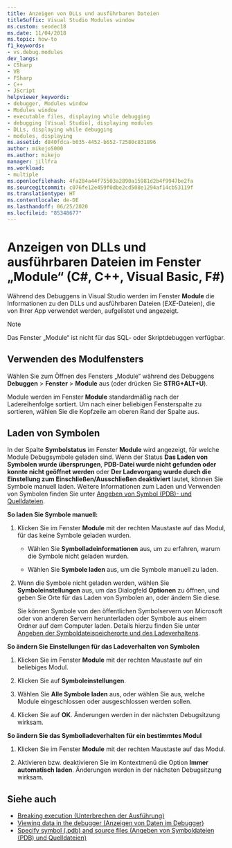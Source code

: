 ```yaml
---
title: Anzeigen von DLLs und ausführbaren Dateien
titleSuffix: Visual Studio Modules window
ms.custom: seodec18
ms.date: 11/04/2018
ms.topic: how-to
f1_keywords:
- vs.debug.modules
dev_langs:
- CSharp
- VB
- FSharp
- C++
- JScript
helpviewer_keywords:
- debugger, Modules window
- Modules window
- executable files, displaying while debugging
- debugging [Visual Studio], displaying modules
- DLLs, displaying while debugging
- modules, displaying
ms.assetid: d840fdca-b035-4452-b652-72580c831896
author: mikejo5000
ms.author: mikejo
manager: jillfra
ms.workload:
- multiple
ms.openlocfilehash: 4fa284a44f75503a2890a15981d2b4f9947be2fa
ms.sourcegitcommit: c076fe12e459f0dbe2cd508e1294af14cb53119f
ms.translationtype: HT
ms.contentlocale: de-DE
ms.lasthandoff: 06/25/2020
ms.locfileid: "85348677"
---
```

# <a name="view-dlls-and-executables-in-the-modules-window-c-c-visual-basic-f"></a>Anzeigen von DLLs und ausführbaren Dateien im Fenster „Module“ (C#, C++, Visual Basic, F#)

Während des Debuggens in Visual Studio werden im Fenster **Module** die Informationen zu den DLLs und ausführbaren Dateien (*EXE*-Dateien), die von Ihrer App verwendet werden, aufgelistet und angezeigt.

> [!NOTE]
> Das Fenster „Module“ ist nicht für das SQL- oder Skriptdebuggen verfügbar.

## <a name="use-the-modules-window"></a>Verwenden des Modulfensters

Wählen Sie zum Öffnen des Fensters „Module“ während des Debuggens **Debuggen** > **Fenster** > **Module** aus (oder drücken Sie **STRG+ALT+U**).

Module werden im Fenster **Module** standardmäßig nach der Ladereihenfolge sortiert. Um nach einer beliebigen Fensterspalte zu sortieren, wählen Sie die Kopfzeile am oberen Rand der Spalte aus.

## <a name="load-symbols"></a>Laden von Symbolen

In der Spalte **Symbolstatus** im Fenster **Module** wird angezeigt, für welche Module Debugsymbole geladen sind. Wenn der Status **Das Laden von Symbolen wurde übersprungen**, **PDB-Datei wurde nicht gefunden oder konnte nicht geöffnet werden** oder **Der Ladevorgang wurde durch die Einstellung zum Einschließen/Ausschließen deaktiviert** lautet, können Sie Symbole manuell laden. Weitere Informationen zum Laden und Verwenden von Symbolen finden Sie unter [Angeben von Symbol (PDB)- und Quelldateien](../debugger/specify-symbol-dot-pdb-and-source-files-in-the-visual-studio-debugger.md).

**So laden Sie Symbole manuell:**

1. Klicken Sie im Fenster **Module** mit der rechten Maustaste auf das Modul, für das keine Symbole geladen wurden.

   - Wählen Sie **Symbolladeinformationen** aus, um zu erfahren, warum die Symbole nicht geladen wurden.

   - Wählen Sie **Symbole laden** aus, um die Symbole manuell zu laden.

1. Wenn die Symbole nicht geladen werden, wählen Sie **Symboleinstellungen** aus, um das Dialogfeld **Optionen** zu öffnen, und geben Sie Orte für das Laden von Symbolen an, oder ändern Sie diese.

   Sie können Symbole von den öffentlichen Symbolservern von Microsoft oder von anderen Servern herunterladen oder Symbole aus einem Ordner auf dem Computer laden. Details hierzu finden Sie unter [Angeben der Symboldateispeicherorte und des Ladeverhaltens](../debugger/specify-symbol-dot-pdb-and-source-files-in-the-visual-studio-debugger.md#BKMK_Specify_symbol_locations_and_loading_behavior).

**So ändern Sie Einstellungen für das Ladeverhalten von Symbolen**

1. Klicken Sie im Fenster **Module** mit der rechten Maustaste auf ein beliebiges Modul.

1. Klicken Sie auf **Symboleinstellungen**.

1. Wählen Sie **Alle Symbole laden** aus, oder wählen Sie aus, welche Module eingeschlossen oder ausgeschlossen werden sollen.

1. Klicken Sie auf **OK**. Änderungen werden in der nächsten Debugsitzung wirksam.

**So ändern Sie das Symbolladeverhalten für ein bestimmtes Modul**

1. Klicken Sie im Fenster **Module** mit der rechten Maustaste auf das Modul.

1. Aktivieren bzw. deaktivieren Sie im Kontextmenü die Option **Immer automatisch laden**. Änderungen werden in der nächsten Debugsitzung wirksam.

## <a name="see-also"></a>Siehe auch
- [Breaking execution (Unterbrechen der Ausführung)](/previous-versions/visualstudio/visual-studio-2010/7z9se2d8(v=vs.100))
- [Viewing data in the debugger (Anzeigen von Daten im Debugger)](../debugger/viewing-data-in-the-debugger.md)
- [Specify symbol (.pdb) and source files (Angeben von Symboldateien (PDB) und Quelldateien)](../debugger/specify-symbol-dot-pdb-and-source-files-in-the-visual-studio-debugger.md)